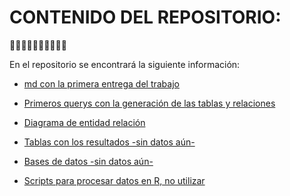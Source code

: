 # CONTENIDO DEL REPOSITORIO:

🚴‍♂️🚴‍♂️🚴‍♂️🚴‍♂️🚴‍♂️

En el repositorio se encontrará la siguiente información:

- [md con la primera entrega del trabajo ](1ra_entrega/)

- [Primeros querys con la generación de las tablas y relaciones](queries/)

- [Diagrama de entidad relación](der/)

- [Tablas con los resultados -sin datos aún- ](resultados/)

- [Bases de datos -sin datos aún- ](bases/)

- [Scripts para procesar datos en R, no utilizar ](procesamientos_r/)